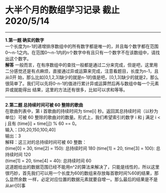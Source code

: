 # 大半个月的数组学习记录 截止2020/5/14  

---  

**1.第一题 确实的数字**  
一个长度为n-1的递增排序数组中的所有数字都是唯一的，并且每个数字都在范围0～n-1之内。在范围0～n-1内的n个数字中有且只有一个数字不在该数组中，请找出这个数字。  
**解答**  一般而言，在有序数组中的查找一般都是通过二分来完成，但是吧，这里用二分感觉还是有点麻烦，直接通过异或运算来完成，注意看题目，长度为n-1，且从0开
始，那么比如[0,1,2,3]缺少的就是n-1的值是吧，[0,1,3]缺少的就是2，那么很简单了。我们可以先将0-n-1的值进行累计异或运算然后再与数组中每一个元素异或就能得出
结果，这里的方法还有很多，比如可以求和等等。  

---  

**2.第二题 总持续时间可被 60 整除的歌曲**  
在歌曲列表中，第 i 首歌曲的持续时间为 time[i] 秒。返回其总持续时间（以秒为单位）可被 60 整除的歌曲对的数量。形式上，我们希望索引的数字 i 和 j 满足 
i < j 且有 (time[i] + time[j]) % 60 == 0。  
输入：[30,20,150,100,40]  
输出：3  
解释：这三对的总持续时间可被 60 整数：  
(time[0] = 30, time[2] = 150): 总持续时间 180 
(time[1] = 20, time[3] = 100): 总持续时间 120  
(time[1] = 20, time[4] = 40): 总持续时间 60  
这道题给出的数据范围已经不能用n^2的算法来解决了，只能是线性的，所以这里很巧妙，首先我们可以用一个长度为60的数组来存放每首歌时间%60的结果，那么显然余数
一样，必定对应位置的数据元素就要自增一。那么最后的结果是不是从arr[0]事

